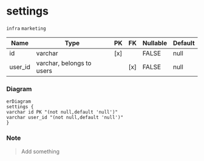 # settings

`infra` `marketing`

| Name    | Type                      | PK  | FK  | Nullable | Default |
| ------- | ------------------------- | --- | --- | -------- | ------- |
| id      | varchar                   | [x] |     | FALSE    | null    |
| user_id | varchar, belongs to users |     | [x] | FALSE    | null    |

### Diagram

```mermaid
erDiagram
settings {
varchar id PK "(not null,default 'null')"
varchar user_id "(not null,default 'null')"
}
```

### Note

> Add something
